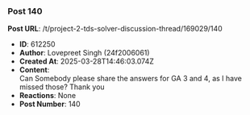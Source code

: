 ### Post 140
**Post URL**: /t/project-2-tds-solver-discussion-thread/169029/140
- **ID**: 612250
- **Author**: Lovepreet Singh (24f2006061)
- **Created At**: 2025-03-28T14:46:03.074Z
- **Content**:  
  Can Somebody please share the answers for GA 3 and 4, as I have missed those? Thank you
- **Reactions**: None
- **Post Number**: 140

